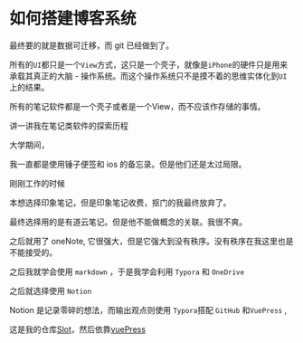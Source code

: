 # 如何搭建博客系统



最终要的就是数据可迁移，而 git 已经做到了。

所有的`UI`都只是一个`View`方式，这只是一个壳子，就像是`iPhone`的硬件只是用来承载其真正的大脑 - 操作系统。而这个操作系统只不是摸不着的思维实体化到`UI` 上的结果。



所有的笔记软件都是一个壳子或者是一个View，而不应该作存储的事情。



讲一讲我在笔记类软件的探索历程

大学期间，

我一直都是使用锤子便签和 ios 的备忘录。但是他们还是太过局限。

刚刚工作的时候

本想选择印象笔记，但是印象笔记收费，抠门的我最终放弃了。

最终选择用的是有道云笔记。但是他不能做概念的关联。我很不爽。



之后就用了 oneNote, 它很强大，但是它强大到没有秩序。没有秩序在我这里也是不能接受的。



之后我就学会使用 `markdown` ，于是我学会利用 `Typora` 和  `OneDrive`



之后就选择使用 `Notion`



 Notion 是记录零碎的想法，而输出观点则使用 `Typora`搭配 `GitHub` 和`VuePress` ,



这是我的仓库[Slot](https://github.com/felix9ia/sloth.git)，然后依靠[vuePress]()

